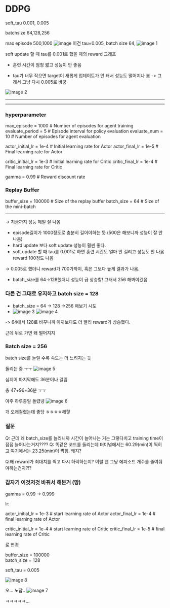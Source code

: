# DDPG

soft_tau 0.001, 0.005

batchsize 64,128,256

max episode 500,1000
![image](https://github.com/user-attachments/assets/b1e6f640-cc03-4e88-802a-d12e485b7fdd)
이건 tau=0.005, batch size 64, 
![image 1](https://github.com/user-attachments/assets/106d366d-2508-4e01-9543-4c79395b6976)

soft update 할 때 tau를 0.001로 했을 때의 reward 그래프

- 훈련 시간이 엄청 짧고 성능이 안 좋음

- tau가 너무 작으면 target이 새롭게 업데이트가 안 돼서 성능도 떨어지나 봄
-> 그래서 그냥 다시 0.005로 바꿈

![image 2](https://github.com/user-attachments/assets/817569d3-0452-4535-b2de-e1dd15db6995)


---

---

### hyperparameter

max_episode = 1000   # Number of episodes for agent training
evaluate_period = 5   # Episode interval for policy evaluation
evaluate_num = 10   # Number of episodes for agent evaluation

actor_initial_lr = 1e-4   # Initial learning rate for Actor
actor_final_lr = 1e-5   # Final learning rate for Actor

critic_initial_lr = 1e-3   # Initial learning rate for Critic
critic_final_lr = 1e-4   # Final learning rate for Critic

gamma = 0.99  # Reward discount rate

### Replay Buffer

buffer_size = 100000   # Size of the replay buffer
batch_size = 64   # Size of the mini-batch

---

→ 지금까지 성능 제일 잘 나옴

- episode길이가 1000정도로 충분히 길어야하는 듯 (500은 해보니까 성능이 잘 안 나옴)
- hard update 보다 soft update 성능이 훨씬 좋다.
- soft update 할 때 tau를 0.001로 하면 훈련 시간도 얼마 안 걸리고 성능도 안 나옴 reward 100정도 나옴

→ 0.005로 했더니 reward가 700가까이, 혹은 그보다 높게 결과가 나옴.

- batch_size를 64→128했더니 성능이 급 상승함! 그래서 256 해봐야겠음

### 다른 건 그대로 유지하고 batch size = 128

- batch_size = 64 -> 128 ->256 해보기 시도
- ![image 3](https://github.com/user-attachments/assets/dc790838-52b6-4b59-91da-9cb71a2c1fd4)
![image 4](https://github.com/user-attachments/assets/7626dcae-67e3-4d05-bae8-d901c1177556)

-> 64에서 128로 바꾸니까  아까보다도 더 빨리 reward가 상승했다. 

근데 뒤로 가면 왜 떨어지지

### Batch size = 256

batch size를 늘릴 수록 속도는 더 느려지는 듯

돌리는 중 ㅜㅜ
![image 5](https://github.com/user-attachments/assets/ec77db3b-e176-4a1f-a94b-1664af2cedab)

심지어 마지막에도 36분이나 걸림

총 47+96+36분 ㅜㅜ

아주 하루종일 돌렸넹
![image 6](https://github.com/user-attachments/assets/9e2e65ef-9609-4810-92b2-44a824a316b3)


개 오래걸렸는데 좋당 ㅎㅎㅎㅎ헤힣

### 질문

Q: 근데 왜 batch_size를 늘리니까 시간이 늘어나는 거는 그렇다치고 training time이 점점 늘어나는거지????
Q: 똑같은 코드를 돌리는데 터미널에서는 60.29(min)이 찍히고 여기에서는 23.25(min)이 찍힘. 왜지?

Q.왜 reward가 최대치를 찍고 다시 하락하는지? 이럴 땐 그냥 에피소드 개수를 줄여줘야하는건지?!?

### 갑자기 이것저것 바꿔서 해본거 (망)

gamma = 0.99 → 0.999

lr: 

actor_initial_lr = 1e-3   # start learning rate of Actor
actor_final_lr   = 1e-4   # final learning rate of Actor

critic_initial_lr = 1e-4   # start learning rate of Critic
critic_final_lr   = 1e-5   # final learning rate of Critic

로 변경

buffer_size = 100000   
batch_size  = 128

soft_tau = 0.005

![image 8](https://github.com/user-attachments/assets/70ba01bc-470a-45a7-ba2e-75b91680ae3e)


오… 노답..
![image 7](https://github.com/user-attachments/assets/c75ddb42-04f9-4a19-85d3-d031417734db)


ㅋㅋㅋㅋㅋ…
